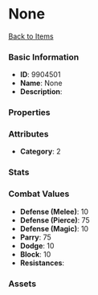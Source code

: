 # None



[Back to Items](../items.md)

### Basic Information

- **ID**: 9904501
- **Name**: None
- **Description**: 

### Properties


### Attributes

- **Category**: 2

### Stats


### Combat Values

- **Defense (Melee)**: 10
- **Defense (Pierce)**: 75
- **Defense (Magic)**: 10
- **Parry**: 75
- **Dodge**: 10
- **Block**: 10
- **Resistances**: 

### Assets


